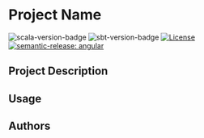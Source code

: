 # Project Name
<!--
![workflow-main-badge](<repo-link>/actions/workflows/build.yml/badge.svg?branch=main)
-->
![scala-version-badge](https://img.shields.io/badge/scala-3.1.1-red)
![sbt-version-badge](https://img.shields.io/badge/sbt-1.7.1-red)
[![License](https://img.shields.io/badge/License-Apache_2.0-blue.svg)](https://opensource.org/licenses/Apache-2.0)
[![semantic-release: angular](https://img.shields.io/badge/semantic--release-angular-e10079?logo=semantic-release)](https://github.com/semantic-release/semantic-release)

## Project Description

## Usage

## Authors
